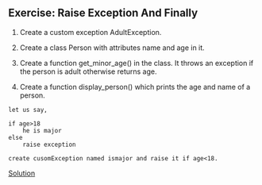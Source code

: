 ## Exercise: Raise Exception And Finally

1. Create a custom exception AdultException.

2. Create a class Person with attributes name and age in it.

3. Create a function get_minor_age() in the class. It throws an exception if the person is adult otherwise returns age.

4. Create a function display_person() which prints the age and name of a person.
```
let us say,

if age>18 
    he is major
else
    raise exception

create cusomException named ismajor and raise it if age<18.
```



[Solution](https://github.com/Hridayansh018/Python-Exercise/blob/main/Raise_Exceptin_Finally.py)
